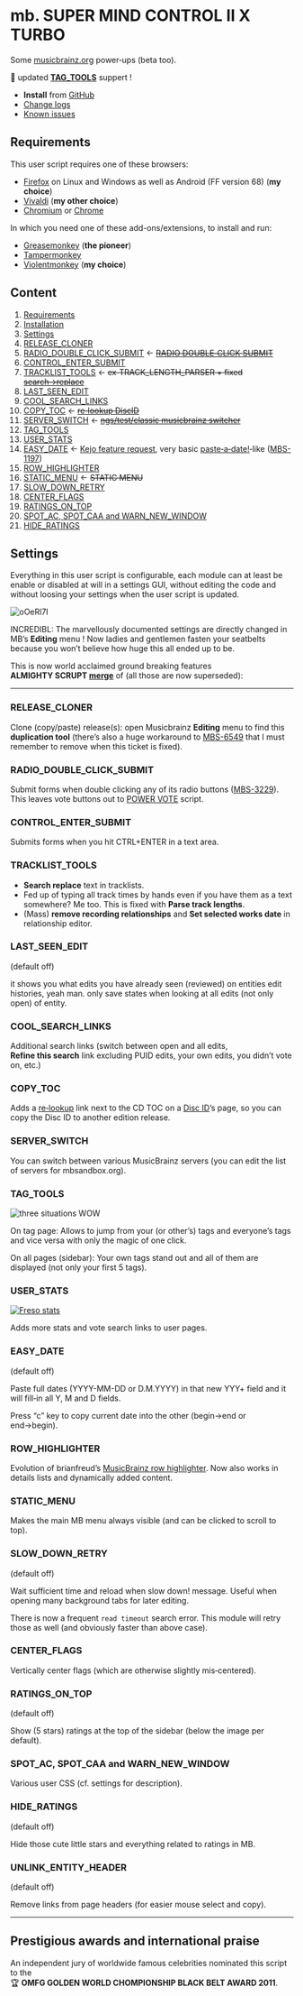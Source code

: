 mb. SUPER MIND CONTROL Ⅱ X TURBO
================================

Some [musicbrainz.org](https://musicbrainz.org) power‐ups (beta too).

:gem: updated [**TAG_TOOLS**](#tag_tools) suppert !

- **Install** from [GitHub]
- [Change logs]
- [Known issues](https://github.com/jesus2099/konami-command/labels/mb_SUPER-MIND-CONTROL-II-X-TURBO)


Requirements
------------

This user script requires one of these browsers:

- [Firefox] on Linux and Windows as well as Android (FF version 68) (**my choice**)
- [Vivaldi] (**my other choice**)
- [Chromium] or [Chrome]

In which you need one of these add-ons/extensions, to install and run:

- [Greasemonkey] (**the pioneer**)
- [Tampermonkey]
- [Violentmonkey] (**my choice**)


Content
-------

1. [Requirements](#requirements)
1. [Installation](#installation)
1. [Settings](#settings)
  1. [RELEASE_CLONER](#release_cloner)
  1. [RADIO_DOUBLE_CLICK_SUBMIT](#radio_double_click_submit) ← <del>[RADIO DOUBLE‐CLICK SUBMIT][USO-135557]</del>
  1. [CONTROL_ENTER_SUBMIT](#control_enter_submit)
  1. [TRACKLIST_TOOLS](#tracklist_tools) ← <del>ex‐TRACK_LENGTH_PARSER + fixed [search→replace][GIST-8580947]</del>
  1. [LAST_SEEN_EDIT](#last_seen_edit)
  1. [COOL_SEARCH_LINKS](#cool_search_links)
  1. [COPY_TOC](#copy_toc) ← <del>[re‐lookup DiscID][USO-104480]</del>
  1. [SERVER_SWITCH](#server_switch) ← <del>[ngs/test/classic musicbrainz switcher][USO-103422]</del>
  1. [TAG_TOOLS](#tag_tools)
  1. [USER_STATS](#user_stats)
  1. [EASY_DATE](#easy_date) ← [Kejo feature request][USO-193018], very basic [paste‐a‐date!][USO-121217]‐like ([MBS-1197])
  1. [ROW_HIGHLIGHTER](#row_highlighter)
  1. [STATIC_MENU](#static_menu) ← <del>STATIC MENU</del>
  1. [SLOW_DOWN_RETRY](#slow_down_retry)
  1. [CENTER_FLAGS](#center_flags)
  1. [RATINGS_ON_TOP](#ratings_on_top)
  1. [SPOT_AC, SPOT_CAA and WARN_NEW_WINDOW](#spot_ac-spot_caa-and-warn_new_window)
  1. [HIDE_RATINGS](#hide_ratings)


Settings
--------

Everything in this user script is configurable, each module can at least be
enable or disabled at will in a settings GUI, without editing the code and
without loosing your settings when the user script is updated.

![oOeRl7I]

INCREDIBL: The marvellously documented settings are directly changed
in MB’s **Editing** menu ! Now ladies and gentlemen fasten your seatbelts
because you won’t believe how huge this all ended up to be.

This is now world acclaimed ground breaking features
**ALMIGHTY SCRUPT [merge][USO-119639]** of (all those are now superseded):

---


### RELEASE_CLONER

Clone (copy/paste) release(s): open Musicbrainz **Editing** menu to find this
**duplication tool** (there’s also a huge workaround to [MBS-6549] that I must
remember to remove when this ticket is fixed).


### RADIO_DOUBLE_CLICK_SUBMIT

Submit forms when double clicking any of its radio buttons ([MBS-3229]).
This leaves vote buttons out to [POWER VOTE][USO-57765] script.


### CONTROL_ENTER_SUBMIT

Submits forms when you hit CTRL+ENTER in a text area.


### TRACKLIST_TOOLS

* **Search replace** text in tracklists.
* Fed up of typing all track times by hands even if you have them as a text
  somewhere? Me too. This is fixed with **Parse track lengths**.
* (Mass) **remove recording relationships** and **Set selected works date**
  in relationship editor.


### LAST_SEEN_EDIT

(default off)

it shows you what edits you have already seen (reviewed) on entities
edit histories, yeah man. only save states when looking at all edits
(not only open) of entity.


### COOL_SEARCH_LINKS

Additional search links (switch between open and all edits,
**Refine this search** link excluding PUID edits, your own edits,
you didn’t vote on, etc.)


### COPY_TOC

Adds a [re‐lookup](https://musicbrainz.org/cdtoc/attach?toc=1%202%2047265%20150%2024107)
link next to the CD TOC on a [Disc ID](https://musicbrainz.org/cdtoc/1ddfodmV5lPnb2yMX4U.162ubz0-)’s
page, so you can copy the Disc ID to another edition release.


### SERVER_SWITCH

You can switch between various MusicBrainz servers (you can edit the list
of servers for mbsandbox.org).


### TAG_TOOLS

![three situations WOW][l0zO9nk]

On tag page: Allows to jump from your (or other’s) tags and everyone’s
tags and vice versa with only the magic of one click.

On all pages (sidebar): Your own tags stand out and all of them are displayed
(not only your first 5 tags).


### USER_STATS

[![Freso stats][KvC7dX6]](https://musicbrainz.org/user/Freso)

Adds more stats and vote search links to user pages.


### EASY_DATE

(default off)

Paste full dates (YYYY-MM-DD or D.M.YYYY) in that new YYY+ field and it will fill‐in all Y, M and D fields.

Press “c” key to copy current date into the other (begin→end or end→begin).


### ROW_HIGHLIGHTER

Evolution of brianfreud’s [MusicBrainz row highlighter][USO-118008].
Now also works in details lists and dynamically added content.


### STATIC_MENU

Makes the main MB menu always visible (and can be clicked to scroll to top).


### SLOW_DOWN_RETRY

(default off)

Wait sufficient time and reload when slow down! message.
Useful when opening many background tabs for later editing.

There is now a frequent `read timeout` search error.
This module will retry those as well (and obviously faster than above case).


### CENTER_FLAGS

Vertically center flags (which are otherwise slightly mis‐centered).


### RATINGS_ON_TOP

(default off)

Show (5 stars) ratings at the top of the sidebar (below the image per default).


### SPOT_AC, SPOT_CAA and WARN_NEW_WINDOW

Various user CSS (cf. settings for description).


### HIDE_RATINGS

(default off)

Hide those cute little stars and everything related to ratings in MB.


### UNLINK_ENTITY_HEADER

(default off)

Remove links from page headers (for easier mouse select and copy).

---


Prestigious awards and international praise
-------------------------------------------

An independent jury of worldwide famous celebrities nominated this script
to the :trophy: **OMFG GOLDEN WORLD CHOMPIONSHIP BLACK BELT AWARD 2011**.

[GitHub]: https://github.com/jesus2099/konami-command/raw/master/mb_SUPER-MIND-CONTROL-II-X-TURBO.user.js
[change logs]: https://github.com/jesus2099/konami-command/commits/master/mb_SUPER-MIND-CONTROL-II-X-TURBO.user.js

[kGiMP]: https://i.imgur.com/kGiMP.png
[kHQeOpQ]: https://i.imgur.com/kHQeOpQ.png
[kHQeOpQs]: https://i.imgur.com/kHQeOpQs.png
[KvC7dX6]: https://i.imgur.com/KvC7dX6.png
[l0zO9nk]: https://i.imgur.com/l0zO9nk.png
[oOeRl7I]: https://i.imgur.com/oOeRl7I.png

[chrome]: https://google.com/chrome
[chromium]: https://download-chromium.appspot.com
[firefox]: https://mozilla.org/firefox
[greasemonkey]: https://www.greasespot.net
[tampermonkey]: https://github.com/Tampermonkey/tampermonkey
[violentmonkey]: https://github.com/violentmonkey/violentmonkey
[vivaldi]: https://vivaldi.com

[MBS-1197]: https://tickets.musicbrainz.org/browse/MBS-1197 "Date field on RE should be magic"
[MBS-3229]: https://tickets.musicbrainz.org/browse/MBS-3229 "Double‐click on radio button to select entry"
[MBS-3629]: https://tickets.musicbrainz.org/browse/MBS-3629 "Mass unsubscribe checkbox"
[MBS-6549]: https://tickets.musicbrainz.org/browse/MBS-6549 "Release Editor Seeding : events.n.country = “JP” doesn’t work"
[MBS-6837]: https://tickets.musicbrainz.org/browse/MBS-6837 "beta.mb→mb link (unset_beta=1) should stay on same page"

[USO-57765]: https://web.archive.org/web/2013/userscripts.org/scripts/show/57765
[USO-103422]: https://web.archive.org/web/2013/userscripts.org/scripts/show/103422
[USO-104480]: https://web.archive.org/web/2013/userscripts.org/scripts/show/104480
[USO-118008]: https://web.archive.org/web/2013/userscripts.org/scripts/show/118008
[USO-121217]: https://web.archive.org/web/2013/userscripts.org/scripts/show/121217
[USO-122083]: https://web.archive.org/web/2013/userscripts.org/scripts/show/122083
[USO-135557]: https://web.archive.org/web/2013/userscripts.org/scripts/show/135557
[GIST-8580947]: https://gist.github.com/jesus2099/8580947 "search→replace bookmarklet"

[USO-119639]: https://web.archive.org/web/2013/userscripts.org/topics/119639
[USO-193018]: https://web.archive.org/web/2013/userscripts.org/topics/193018
